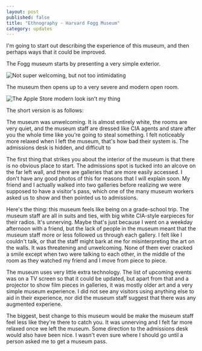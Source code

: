 ```yaml
---
layout: post
published: false
title: "Ethnography - Harvard Fogg Museum"
category: updates
---
```


I'm going to start out describing the experience of this museum, and then perhaps ways that it could be improved.

The Fogg museum starts by presenting a very simple exterior. 

![Not super welcoming, but not too intimidating](/http://upload.wikimedia.org/wikipedia/commons/thumb/e/ea/Fogg_Art_Museum%2C_Harvard_University.jpg/1024px-Fogg_Art_Museum%2C_Harvard_University.jpg)

The museum then opens up to a very severe and modern open room.

![The Apple Store modern look isn't my thing](/http://media.news.harvard.edu/gazette/wp-content/uploads/2013/09/090513_HAM_484_605.jpg)

The short version is as follows:

The museum was unwelcoming. It is almost entirely white, the rooms are very quiet, and the museum staff are dressed like CIA agents and stare after you the whole time like you're going to steal something. I felt noticeably more relaxed when I left the museum, that's how bad their system is. The admissions desk is hidden, and difficult to 

The first thing that strikes you about the interior of the museum is that there is no obvious place to start. The admissions spot is tucked into an alcove on the far left wall, and there are galleries that are more easily accessed. I don't have any good photos of this for reasons that I will explain soon. My friend and I actually walked into two galleries before realizing we were supposed to have a visitor's pass, which one of the many museum workers asked us to show and then pointed us to admissions.

Here's the thing: this museum feels like being on a grade-school trip. The museum staff are all in suits and ties, with big white CIA-style earpieces for their radios. It's unnerving. Maybe that's just because I went on a weekday afternoon with a friend, but the lack of people in the museum meant that the museum staff more or less followed us through each gallery. I felt like I couldn't talk, or that the staff might bark at me for misinterpreting the art on the walls. It was threatening and unwelcoming. None of them ever cracked a smile except when two were talking to each other, in the middle of the room as they watched my friend and I move from piece to piece. 

The museum uses very little extra technology. The list of upcoming events was on a TV screen so that it could be updated, but apart from that and a projector to show film pieces in galleries, it was mostly older art and a very simple museum experience. I did not see any visitors using anything else to aid in their experience, nor did the museum staff suggest that there was any augmented experiene.

The biggest, best change to this museum would be make the museum staff feel less like they're there to catch you. It was unnerving and I felt far more relaxed once we left the museum. Some direction to the admissions desk would also have been nice. I wasn't even sure where I should go until a person asked me to get a museum pass. 